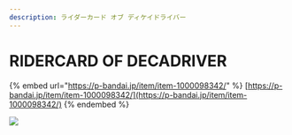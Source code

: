 ```yaml
---
description: ライダーカード オブ ディケイドライバー
---
```


# RIDERCARD OF DECADRIVER

{% embed url="https://p-bandai.jp/item/item-1000098342/" %}
[https://p-bandai.jp/item/item-1000098342/](https://p-bandai.jp/item/item-1000098342/)
{% endembed %}

![](https://bandai-a.akamaihd.net/bc/img/model/xl/1000098342\_1.jpg)
